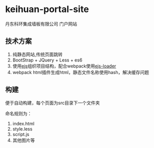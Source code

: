 # keihuan-portal-site
丹东科环集成墙板有限公司 门户网站

## 技术方案

1. 纯静态网站,传统页面跳转
1. BootStrap + JQuery + Less + es6
1. 使用[ejs](http://ejs.co/)组织项目结构，配合webpack使用[ejs-loader](https://github.com/okonet/ejs-loader)
1. webpack html插件生成html，静态文件名称使用hash，解决缓存问题

## 构建
便于自动构建，每个页面为src目录下一个文件夹

命名规则为：

1. index.html
1. style.less
1. script.js
1. 其他图片等
